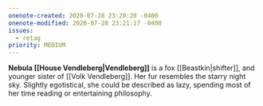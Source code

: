 ```yaml
---
onenote-created: 2020-07-28 23:20:20 -0400
onenote-modified: 2020-07-28 23:21:17 -0400
issues:
  - retag
priority: MEDIUM
---
```



**Nebula [[House Vendleberg|Vendleberg]]** is a fox [[Beastkin|shifter]], and younger sister of [[Volk Vendleberg]]. Her fur resembles the starry night sky. Slightly egotistical, she could be described as lazy, spending most of her time reading or entertaining philosophy.

